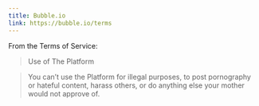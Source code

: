 ```yaml
---
title: Bubble.io
link: https://bubble.io/terms
---
```


From the Terms of Service:
> Use of The Platform

> You can’t use the Platform for illegal purposes, to post pornography or hateful content, harass others, or do anything else your mother would not approve of.
